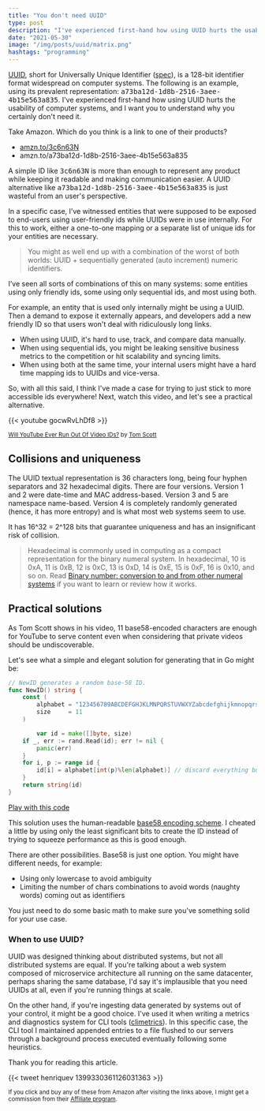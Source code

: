 ```yaml
---
title: "You don't need UUID"
type: post
description: "I've experienced first-hand how using UUID hurts the usability of computer systems, and I want you to understand why you certainly don't need it."
date: "2021-05-30"
image: "/img/posts/uuid/matrix.png"
hashtags: "programming"
---
```

[UUID](https://en.wikipedia.org/wiki/Universally_unique_identifier), short for Universally Unique Identifier ([spec](https://www.rfc-editor.org/info/rfc4122)), is a 128-bit identifier format widespread on computer systems.
The following is an example, using its prevalent representation: <samp>a73ba12d-1d8b-2516-3aee-4b15e563a835</samp>.
I've experienced first-hand how using UUID hurts the usability of computer systems, and I want you to understand why you certainly don't need it.

Take Amazon. Which do you think is a link to one of their products?

* [amzn.to/3c6n63N](https://amzn.to/3c6n63N)
* amzn.to/a73ba12d-1d8b-2516-3aee-4b15e563a835

A simple ID like <samp>3c6n63N</samp> is more than enough to represent any product while keeping it readable and making communication easier.
A UUID alternative like <samp>a73ba12d-1d8b-2516-3aee-4b15e563a835</samp> is just wasteful from an user's perspective.

In a specific case, I’ve witnessed entities that were supposed to be exposed to end-users using user-friendly ids while UUIDs were in use internally.
For this to work, either a one-to-one mapping or a separate list of unique ids for your entities are necessary.

> You might as well end up with a combination of the worst of both worlds: UUID + sequentially generated (auto increment) numeric identifiers.

I’ve seen all sorts of combinations of this on many systems: some entities using only friendly ids, some using only sequential ids, and most using both.

For example, an entity that is used only internally might be using a UUID.
Then a demand to expose it externally appears, and developers add a new friendly ID so that users won't deal with ridiculously long links.

* When using UUID, it's hard to use, track, and compare data manually.
* When using sequential ids, you might be leaking sensitive business metrics to the competition or hit scalability and syncing limits.
* When using both at the same time, your internal users might have a hard time mapping ids to UUIDs and vice-versa.

So, with all this said, I think I've made a case for trying to just stick to more accessible ids everywhere!
Next, watch this video, and let's see a practical alternative.

<div class="grid-x">
        <div class="medium-6 small-12">
                {{< youtube gocwRvLhDf8 >}}
                <p><small>
                <a href="https://www.youtube.com/watch?v=gocwRvLhDf8">Will YouTube Ever Run Out Of Video IDs?</a> by <a href="https://www.tomscott.com/">Tom Scott</a>
                </small></p>
        </div>
</div>

## Collisions and uniqueness
The UUID textual representation is 36 characters long, being four hyphen separators and 32 hexadecimal digits.
There are four versions.
Version 1 and 2 were date-time and MAC address-based.
Version 3 and 5 are namespace name-based.
Version 4 is completely randomly generated (hence, it has more entropy) and is what most web systems seem to use.

It has 16^32 = 2^128 bits that guarantee uniqueness and has an insignificant risk of collision.

> Hexadecimal is commonly used in computing as a compact representation for the binary numeral system.
> In hexadecimal, 10 is 0xA, 11 is 0xB, 12 is 0xC, 13 is 0xD, 14 is 0xE, 15 is 0xF, 16 is 0x10, and so on.
> Read [Binary number: conversion to and from other numeral systems](https://en.wikipedia.org/wiki/Binary_number#Conversion_to_and_from_other_numeral_systems) if you want to learn or review how it works.

## Practical solutions
As Tom Scott shows in his video, 11 base58-encoded characters are enough for YouTube to serve content even when considering that private videos should be undiscoverable.

Let's see what a simple and elegant solution for generating that in Go might be:

```go
// NewID generates a random base-58 ID.
func NewID() string {
	const (
		alphabet = "123456789ABCDEFGHJKLMNPQRSTUVWXYZabcdefghijkmnopqrstuvwxyz" // base58
		size     = 11
	)

        var id = make([]byte, size)
	if _, err := rand.Read(id); err != nil {
		panic(err)
	}
	for i, p := range id {
		id[i] = alphabet[int(p)%len(alphabet)] // discard everything but the least significant bits
	}
	return string(id)
}
```

<p><a href="https://play.golang.org/p/T3wvtUNSJcy" lang="en-US" class="button secondary">Play with this code</a></p>

This solution uses the human-readable [base58 encoding scheme](https://tools.ietf.org/id/draft-msporny-base58-01.html).
I cheated a little by using only the least significant bits to create the ID instead of trying to squeeze performance as this is good enough.

There are other possibilities. Base58 is just one option. You might have different needs, for example:

* Using only lowercase to avoid ambiguity
* Limiting the number of chars combinations to avoid words (naughty words) coming out as identifiers

You just need to do some basic math to make sure you've something solid for your use case.

### When to use UUID?
UUID was designed thinking about distributed systems, but not all distributed systems are equal.
If you're talking about a web system composed of microservice architecture all running on the same datacenter, perhaps sharing the same database, I'd say it's implausible that you need UUIDs at all, even if you're running things at scale.

On the other hand, if you're ingesting data generated by systems out of your control, it might be a good choice.
I've used it when writing a metrics and diagnostics system for CLI tools ([climetrics](https://github.com/henvic/climetrics)).
In this specific case, the CLI tool I maintained appended entries to a file flushed to our servers through a background process executed eventually following some heuristics.

Thank you for reading this article.

{{< tweet henriquev 1399330361126031363 >}}

<script type="text/javascript">
amzn_assoc_tracking_id = "henvic-20";
amzn_assoc_ad_mode = "manual";
amzn_assoc_ad_type = "smart";
amzn_assoc_marketplace = "amazon";
amzn_assoc_region = "US";
amzn_assoc_design = "enhanced_links";
amzn_assoc_asins = "0984782850";
amzn_assoc_placement = "adunit";
amzn_assoc_linkid = "65cdf509fe5c5bb4f9b616660057129c";
</script>
<script src="//z-na.amazon-adsystem.com/widgets/onejs?MarketPlace=US"></script>

<small>If you click and buy any of these from Amazon after visiting the links above, I might get a commission from their [Affiliate program](https://affiliate-program.amazon.com/).</small>
